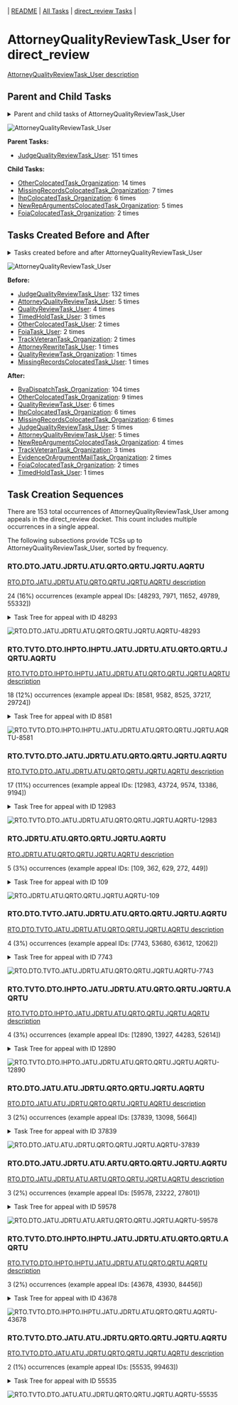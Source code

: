 <!-- DO NOT EDIT THIS FILE.  This file is autogenerated. -->
| [README](../README.md) | [All Tasks](../alltasks.md) | [direct_review Tasks](tasklist.md) |

# AttorneyQualityReviewTask_User for direct_review

[AttorneyQualityReviewTask_User description](../descr/AttorneyQualityReviewTask_User.md)

## Parent and Child Tasks

<details><summary markdown='span'>Parent and child tasks of AttorneyQualityReviewTask_User
</summary>

```
digraph G {
rankdir=LR;
node [shape=box]
"AttorneyQualityReviewTask_User" -> "OtherColocatedTask_Organization" [label=14]
"AttorneyQualityReviewTask_User" -> "MissingRecordsColocatedTask_Organization" [label=7]
"AttorneyQualityReviewTask_User" -> "IhpColocatedTask_Organization" [label=6]
"AttorneyQualityReviewTask_User" -> "NewRepArgumentsColocatedTask_Organization" [label=5]
"AttorneyQualityReviewTask_User" -> "FoiaColocatedTask_Organization" [label=2]
"JudgeQualityReviewTask_User" -> "AttorneyQualityReviewTask_User" [label=151]
}
```
</details>

![AttorneyQualityReviewTask_User](dot/AttorneyQualityReviewTask_User-parentchild.dot.png)

**Parent Tasks:**

   * [JudgeQualityReviewTask_User](JudgeQualityReviewTask_User.md): 151 times

**Child Tasks:**

   * [OtherColocatedTask_Organization](OtherColocatedTask_Organization.md): 14 times
   * [MissingRecordsColocatedTask_Organization](MissingRecordsColocatedTask_Organization.md): 7 times
   * [IhpColocatedTask_Organization](IhpColocatedTask_Organization.md): 6 times
   * [NewRepArgumentsColocatedTask_Organization](NewRepArgumentsColocatedTask_Organization.md): 5 times
   * [FoiaColocatedTask_Organization](FoiaColocatedTask_Organization.md): 2 times

## Tasks Created Before and After

<details><summary markdown='span'>Tasks created before and after AttorneyQualityReviewTask_User</summary>

```
digraph G {
rankdir=LR;

"AttorneyQualityReviewTask_User" -> "BvaDispatchTask_Organization" [label=104]
"AttorneyQualityReviewTask_User" -> "OtherColocatedTask_Organization" [label=9]
"AttorneyQualityReviewTask_User" -> "QualityReviewTask_User" [label=6]
"AttorneyQualityReviewTask_User" -> "MissingRecordsColocatedTask_Organization" [label=6]
"AttorneyQualityReviewTask_User" -> "IhpColocatedTask_Organization" [label=6]
"AttorneyQualityReviewTask_User" -> "JudgeQualityReviewTask_User" [label=5]
"AttorneyQualityReviewTask_User" -> "AttorneyQualityReviewTask_User" [label=5]
"AttorneyQualityReviewTask_User" -> "NewRepArgumentsColocatedTask_Organization" [label=4]
"AttorneyQualityReviewTask_User" -> "TrackVeteranTask_Organization" [label=3]
"AttorneyQualityReviewTask_User" -> "FoiaColocatedTask_Organization" [label=2]
"AttorneyQualityReviewTask_User" -> "EvidenceOrArgumentMailTask_Organization" [label=2]
"AttorneyQualityReviewTask_User" -> "TimedHoldTask_User" [label=1]
"JudgeQualityReviewTask_User" -> "AttorneyQualityReviewTask_User" [label=132]
"AttorneyQualityReviewTask_User" -> "AttorneyQualityReviewTask_User" [label=5]
"QualityReviewTask_User" -> "AttorneyQualityReviewTask_User" [label=4]
"TimedHoldTask_User" -> "AttorneyQualityReviewTask_User" [label=3]
"TrackVeteranTask_Organization" -> "AttorneyQualityReviewTask_User" [label=2]
"OtherColocatedTask_User" -> "AttorneyQualityReviewTask_User" [label=2]
"FoiaTask_User" -> "AttorneyQualityReviewTask_User" [label=2]
"QualityReviewTask_Organization" -> "AttorneyQualityReviewTask_User" [label=1]
"MissingRecordsColocatedTask_User" -> "AttorneyQualityReviewTask_User" [label=1]
"AttorneyRewriteTask_User" -> "AttorneyQualityReviewTask_User" [label=1]
}
```
</details>

![AttorneyQualityReviewTask_User](dot/AttorneyQualityReviewTask_User.dot.png)

**Before:**

   * [JudgeQualityReviewTask_User](JudgeQualityReviewTask_User.md): 132 times
   * [AttorneyQualityReviewTask_User](AttorneyQualityReviewTask_User.md): 5 times
   * [QualityReviewTask_User](QualityReviewTask_User.md): 4 times
   * [TimedHoldTask_User](TimedHoldTask_User.md): 3 times
   * [OtherColocatedTask_User](OtherColocatedTask_User.md): 2 times
   * [FoiaTask_User](FoiaTask_User.md): 2 times
   * [TrackVeteranTask_Organization](TrackVeteranTask_Organization.md): 2 times
   * [AttorneyRewriteTask_User](AttorneyRewriteTask_User.md): 1 times
   * [QualityReviewTask_Organization](QualityReviewTask_Organization.md): 1 times
   * [MissingRecordsColocatedTask_User](MissingRecordsColocatedTask_User.md): 1 times

**After:**

   * [BvaDispatchTask_Organization](BvaDispatchTask_Organization.md): 104 times
   * [OtherColocatedTask_Organization](OtherColocatedTask_Organization.md): 9 times
   * [QualityReviewTask_User](QualityReviewTask_User.md): 6 times
   * [IhpColocatedTask_Organization](IhpColocatedTask_Organization.md): 6 times
   * [MissingRecordsColocatedTask_Organization](MissingRecordsColocatedTask_Organization.md): 6 times
   * [JudgeQualityReviewTask_User](JudgeQualityReviewTask_User.md): 5 times
   * [AttorneyQualityReviewTask_User](AttorneyQualityReviewTask_User.md): 5 times
   * [NewRepArgumentsColocatedTask_Organization](NewRepArgumentsColocatedTask_Organization.md): 4 times
   * [TrackVeteranTask_Organization](TrackVeteranTask_Organization.md): 3 times
   * [EvidenceOrArgumentMailTask_Organization](EvidenceOrArgumentMailTask_Organization.md): 2 times
   * [FoiaColocatedTask_Organization](FoiaColocatedTask_Organization.md): 2 times
   * [TimedHoldTask_User](TimedHoldTask_User.md): 1 times

## Task Creation Sequences

There are 153 total occurrences of AttorneyQualityReviewTask_User among appeals in the direct_review docket.  This count includes multiple occurrences in a single appeal.

The following subsections provide TCSs up to AttorneyQualityReviewTask_User, sorted by frequency.

### RTO.DTO.JATU.JDRTU.ATU.QRTO.QRTU.JQRTU.AQRTU

[RTO.DTO.JATU.JDRTU.ATU.QRTO.QRTU.JQRTU.AQRTU description](../descr/RTO.DTO.JATU.JDRTU.ATU.QRTO.QRTU.JQRTU.AQRTU.md)

24 (16%) occurrences (example appeal IDs: [48293, 7971, 11652, 49789, 55332])

<details><summary markdown='span'>Task Tree for appeal with ID 48293</summary>

```
@startuml
skinparam {
  ObjectBorderColor #555
  ObjectBorderThickness 0
  ObjectFontStyle bold
  ObjectFontSize 14
  ObjectAttributeFontColor #333
  ObjectAttributeFontSize 12
}
  object 0.RootTask #8dd3c7 {
Organization
}
  object 1.DistributionTask #ffffb3 {
Organization
}
  object 2.JudgeAssignTask #ccebc5 {
User
}
  object 3.JudgeDecisionReviewTask #d9d9d9 {
User
}
  object 4.AttorneyTask #bc80bd {
User
}
  object 5.QualityReviewTask #fdb462 {
Organization
}
  object 6.QualityReviewTask #fdb462 {
User
}
  object 7.QualityReviewTask #fdb462 {
User
}
  object 8.JudgeQualityReviewTask #bc80bd {
User
}
  object 9.AttorneyQualityReviewTask #bc80bd {
User  <back:white>    </back>
}
  object 10.BvaDispatchTask #b3de69 {
Organization
}
  object 11.BvaDispatchTask #b3de69 {
User
}
0.RootTask -- 1.DistributionTask
0.RootTask -- 2.JudgeAssignTask
0.RootTask -- 3.JudgeDecisionReviewTask
3.JudgeDecisionReviewTask -- 4.AttorneyTask
0.RootTask -- 5.QualityReviewTask
5.QualityReviewTask -- 6.QualityReviewTask
5.QualityReviewTask -- 7.QualityReviewTask
7.QualityReviewTask -- 8.JudgeQualityReviewTask
8.JudgeQualityReviewTask -- 9.AttorneyQualityReviewTask
0.RootTask -- 10.BvaDispatchTask
10.BvaDispatchTask -- 11.BvaDispatchTask
@enduml
```
</details>

![RTO.DTO.JATU.JDRTU.ATU.QRTO.QRTU.JQRTU.AQRTU-48293](uml/RTO.DTO.JATU.JDRTU.ATU.QRTO.QRTU.JQRTU.AQRTU-48293.png)

### RTO.TVTO.DTO.IHPTO.IHPTU.JATU.JDRTU.ATU.QRTO.QRTU.JQRTU.AQRTU

[RTO.TVTO.DTO.IHPTO.IHPTU.JATU.JDRTU.ATU.QRTO.QRTU.JQRTU.AQRTU description](../descr/RTO.TVTO.DTO.IHPTO.IHPTU.JATU.JDRTU.ATU.QRTO.QRTU.JQRTU.AQRTU.md)

18 (12%) occurrences (example appeal IDs: [8581, 9582, 8525, 37217, 29724])

<details><summary markdown='span'>Task Tree for appeal with ID 8581</summary>

```
@startuml
skinparam {
  ObjectBorderColor #555
  ObjectBorderThickness 0
  ObjectFontStyle bold
  ObjectFontSize 14
  ObjectAttributeFontColor #333
  ObjectAttributeFontSize 12
}
  object 0.RootTask #8dd3c7 {
Organization
}
  object 1.TrackVeteranTask #bebada {
Organization
}
  object 2.DistributionTask #ffffb3 {
Organization
}
  object 3.InformalHearingPresentationTask #fdb462 {
Organization
}
  object 4.InformalHearingPresentationTask #fdb462 {
User
}
  object 5.JudgeAssignTask #ccebc5 {
User
}
  object 6.JudgeDecisionReviewTask #d9d9d9 {
User
}
  object 7.AttorneyTask #bc80bd {
User
}
  object 8.QualityReviewTask #fdb462 {
Organization
}
  object 9.QualityReviewTask #fdb462 {
User
}
  object 10.JudgeQualityReviewTask #bc80bd {
User
}
  object 11.AttorneyQualityReviewTask #bc80bd {
User  <back:white>    </back>
}
  object 12.BvaDispatchTask #b3de69 {
Organization
}
  object 13.BvaDispatchTask #b3de69 {
User
}
  object 14.BvaDispatchTask #b3de69 {
User
}
0.RootTask -- 1.TrackVeteranTask
0.RootTask -- 2.DistributionTask
2.DistributionTask -- 3.InformalHearingPresentationTask
3.InformalHearingPresentationTask -- 4.InformalHearingPresentationTask
0.RootTask -- 5.JudgeAssignTask
0.RootTask -- 6.JudgeDecisionReviewTask
6.JudgeDecisionReviewTask -- 7.AttorneyTask
0.RootTask -- 8.QualityReviewTask
8.QualityReviewTask -- 9.QualityReviewTask
9.QualityReviewTask -- 10.JudgeQualityReviewTask
10.JudgeQualityReviewTask -- 11.AttorneyQualityReviewTask
0.RootTask -- 12.BvaDispatchTask
12.BvaDispatchTask -- 13.BvaDispatchTask
12.BvaDispatchTask -- 14.BvaDispatchTask
@enduml
```
</details>

![RTO.TVTO.DTO.IHPTO.IHPTU.JATU.JDRTU.ATU.QRTO.QRTU.JQRTU.AQRTU-8581](uml/RTO.TVTO.DTO.IHPTO.IHPTU.JATU.JDRTU.ATU.QRTO.QRTU.JQRTU.AQRTU-8581.png)

### RTO.TVTO.DTO.JATU.JDRTU.ATU.QRTO.QRTU.JQRTU.AQRTU

[RTO.TVTO.DTO.JATU.JDRTU.ATU.QRTO.QRTU.JQRTU.AQRTU description](../descr/RTO.TVTO.DTO.JATU.JDRTU.ATU.QRTO.QRTU.JQRTU.AQRTU.md)

17 (11%) occurrences (example appeal IDs: [12983, 43724, 9574, 13386, 9194])

<details><summary markdown='span'>Task Tree for appeal with ID 12983</summary>

```
@startuml
skinparam {
  ObjectBorderColor #555
  ObjectBorderThickness 0
  ObjectFontStyle bold
  ObjectFontSize 14
  ObjectAttributeFontColor #333
  ObjectAttributeFontSize 12
}
  object 0.RootTask #8dd3c7 {
Organization
}
  object 1.TrackVeteranTask #bebada {
Organization
}
  object 2.DistributionTask #ffffb3 {
Organization
}
  object 3.JudgeAssignTask #ccebc5 {
User
}
  object 4.JudgeDecisionReviewTask #d9d9d9 {
User
}
  object 5.AttorneyTask #bc80bd {
User
}
  object 6.QualityReviewTask #fdb462 {
Organization
}
  object 7.QualityReviewTask #fdb462 {
User
}
  object 8.JudgeQualityReviewTask #bc80bd {
User
}
  object 9.AttorneyQualityReviewTask #bc80bd {
User  <back:white>    </back>
}
  object 10.BvaDispatchTask #b3de69 {
Organization
}
  object 11.BvaDispatchTask #b3de69 {
User
}
0.RootTask -- 1.TrackVeteranTask
0.RootTask -- 2.DistributionTask
0.RootTask -- 3.JudgeAssignTask
0.RootTask -- 4.JudgeDecisionReviewTask
4.JudgeDecisionReviewTask -- 5.AttorneyTask
0.RootTask -- 6.QualityReviewTask
6.QualityReviewTask -- 7.QualityReviewTask
7.QualityReviewTask -- 8.JudgeQualityReviewTask
8.JudgeQualityReviewTask -- 9.AttorneyQualityReviewTask
0.RootTask -- 10.BvaDispatchTask
10.BvaDispatchTask -- 11.BvaDispatchTask
@enduml
```
</details>

![RTO.TVTO.DTO.JATU.JDRTU.ATU.QRTO.QRTU.JQRTU.AQRTU-12983](uml/RTO.TVTO.DTO.JATU.JDRTU.ATU.QRTO.QRTU.JQRTU.AQRTU-12983.png)

### RTO.JDRTU.ATU.QRTO.QRTU.JQRTU.AQRTU

[RTO.JDRTU.ATU.QRTO.QRTU.JQRTU.AQRTU description](../descr/RTO.JDRTU.ATU.QRTO.QRTU.JQRTU.AQRTU.md)

5 (3%) occurrences (example appeal IDs: [109, 362, 629, 272, 449])

<details><summary markdown='span'>Task Tree for appeal with ID 109</summary>

```
@startuml
skinparam {
  ObjectBorderColor #555
  ObjectBorderThickness 0
  ObjectFontStyle bold
  ObjectFontSize 14
  ObjectAttributeFontColor #333
  ObjectAttributeFontSize 12
}
  object 0.RootTask #8dd3c7 {
Organization
}
  object 1.JudgeDecisionReviewTask #d9d9d9 {
User
}
  object 2.AttorneyTask #bc80bd {
User
}
  object 3.QualityReviewTask #fdb462 {
Organization
}
  object 4.QualityReviewTask #fdb462 {
User
}
  object 5.JudgeQualityReviewTask #bc80bd {
User
}
  object 6.AttorneyQualityReviewTask #bc80bd {
User  <back:white>    </back>
}
  object 7.BvaDispatchTask #b3de69 {
Organization
}
  object 8.BvaDispatchTask #b3de69 {
User
}
0.RootTask -- 1.JudgeDecisionReviewTask
1.JudgeDecisionReviewTask -- 2.AttorneyTask
0.RootTask -- 3.QualityReviewTask
3.QualityReviewTask -- 4.QualityReviewTask
4.QualityReviewTask -- 5.JudgeQualityReviewTask
5.JudgeQualityReviewTask -- 6.AttorneyQualityReviewTask
0.RootTask -- 7.BvaDispatchTask
7.BvaDispatchTask -- 8.BvaDispatchTask
@enduml
```
</details>

![RTO.JDRTU.ATU.QRTO.QRTU.JQRTU.AQRTU-109](uml/RTO.JDRTU.ATU.QRTO.QRTU.JQRTU.AQRTU-109.png)

### RTO.DTO.TVTO.JATU.JDRTU.ATU.QRTO.QRTU.JQRTU.AQRTU

[RTO.DTO.TVTO.JATU.JDRTU.ATU.QRTO.QRTU.JQRTU.AQRTU description](../descr/RTO.DTO.TVTO.JATU.JDRTU.ATU.QRTO.QRTU.JQRTU.AQRTU.md)

4 (3%) occurrences (example appeal IDs: [7743, 53680, 63612, 12062])

<details><summary markdown='span'>Task Tree for appeal with ID 7743</summary>

```
@startuml
skinparam {
  ObjectBorderColor #555
  ObjectBorderThickness 0
  ObjectFontStyle bold
  ObjectFontSize 14
  ObjectAttributeFontColor #333
  ObjectAttributeFontSize 12
}
  object 0.RootTask #8dd3c7 {
Organization
}
  object 1.DistributionTask #ffffb3 {
Organization
}
  object 2.TrackVeteranTask #bebada {
Organization
}
  object 3.JudgeAssignTask #ccebc5 {
User
}
  object 4.JudgeDecisionReviewTask #d9d9d9 {
User
}
  object 5.AttorneyTask #bc80bd {
User
}
  object 6.QualityReviewTask #fdb462 {
Organization
}
  object 7.QualityReviewTask #fdb462 {
User
}
  object 8.JudgeQualityReviewTask #bc80bd {
User
}
  object 9.AttorneyQualityReviewTask #bc80bd {
User  <back:white>    </back>
}
  object 10.BvaDispatchTask #b3de69 {
Organization
}
  object 11.BvaDispatchTask #b3de69 {
User
}
  object 12.JudgeDispatchReturnTask #ffffb3 {
User
}
0.RootTask -- 1.DistributionTask
0.RootTask -- 2.TrackVeteranTask
0.RootTask -- 3.JudgeAssignTask
0.RootTask -- 4.JudgeDecisionReviewTask
4.JudgeDecisionReviewTask -- 5.AttorneyTask
0.RootTask -- 6.QualityReviewTask
6.QualityReviewTask -- 7.QualityReviewTask
7.QualityReviewTask -- 8.JudgeQualityReviewTask
8.JudgeQualityReviewTask -- 9.AttorneyQualityReviewTask
0.RootTask -- 10.BvaDispatchTask
10.BvaDispatchTask -- 11.BvaDispatchTask
11.BvaDispatchTask -- 12.JudgeDispatchReturnTask
@enduml
```
</details>

![RTO.DTO.TVTO.JATU.JDRTU.ATU.QRTO.QRTU.JQRTU.AQRTU-7743](uml/RTO.DTO.TVTO.JATU.JDRTU.ATU.QRTO.QRTU.JQRTU.AQRTU-7743.png)

### RTO.TVTO.DTO.IHPTO.JATU.JDRTU.ATU.QRTO.QRTU.JQRTU.AQRTU

[RTO.TVTO.DTO.IHPTO.JATU.JDRTU.ATU.QRTO.QRTU.JQRTU.AQRTU description](../descr/RTO.TVTO.DTO.IHPTO.JATU.JDRTU.ATU.QRTO.QRTU.JQRTU.AQRTU.md)

4 (3%) occurrences (example appeal IDs: [12890, 13927, 44283, 52614])

<details><summary markdown='span'>Task Tree for appeal with ID 12890</summary>

```
@startuml
skinparam {
  ObjectBorderColor #555
  ObjectBorderThickness 0
  ObjectFontStyle bold
  ObjectFontSize 14
  ObjectAttributeFontColor #333
  ObjectAttributeFontSize 12
}
  object 0.RootTask #8dd3c7 {
Organization
}
  object 1.TrackVeteranTask #bebada {
Organization
}
  object 2.DistributionTask #ffffb3 {
Organization
}
  object 3.InformalHearingPresentationTask #fdb462 {
Organization
}
  object 4.JudgeAssignTask #ccebc5 {
User
}
  object 5.JudgeDecisionReviewTask #d9d9d9 {
User
}
  object 6.AttorneyTask #bc80bd {
User
}
  object 7.QualityReviewTask #fdb462 {
Organization
}
  object 8.QualityReviewTask #fdb462 {
User
}
  object 9.JudgeQualityReviewTask #bc80bd {
User
}
  object 10.AttorneyQualityReviewTask #bc80bd {
User  <back:white>    </back>
}
  object 11.BvaDispatchTask #b3de69 {
Organization
}
  object 12.BvaDispatchTask #b3de69 {
User
}
  object 13.EvidenceOrArgumentMailTask #ffffb3 {
Organization
}
  object 14.EvidenceOrArgumentMailTask #ffffb3 {
Organization
}
  object 15.EvidenceOrArgumentMailTask #ffffb3 {
User
}
  object 16.EvidenceOrArgumentMailTask #ffffb3 {
User
}
0.RootTask -- 1.TrackVeteranTask
0.RootTask -- 2.DistributionTask
2.DistributionTask -- 3.InformalHearingPresentationTask
0.RootTask -- 4.JudgeAssignTask
0.RootTask -- 5.JudgeDecisionReviewTask
5.JudgeDecisionReviewTask -- 6.AttorneyTask
0.RootTask -- 7.QualityReviewTask
7.QualityReviewTask -- 8.QualityReviewTask
8.QualityReviewTask -- 9.JudgeQualityReviewTask
9.JudgeQualityReviewTask -- 10.AttorneyQualityReviewTask
0.RootTask -- 11.BvaDispatchTask
11.BvaDispatchTask -- 12.BvaDispatchTask
0.RootTask -- 13.EvidenceOrArgumentMailTask
13.EvidenceOrArgumentMailTask -- 14.EvidenceOrArgumentMailTask
14.EvidenceOrArgumentMailTask -- 15.EvidenceOrArgumentMailTask
14.EvidenceOrArgumentMailTask -- 16.EvidenceOrArgumentMailTask
@enduml
```
</details>

![RTO.TVTO.DTO.IHPTO.JATU.JDRTU.ATU.QRTO.QRTU.JQRTU.AQRTU-12890](uml/RTO.TVTO.DTO.IHPTO.JATU.JDRTU.ATU.QRTO.QRTU.JQRTU.AQRTU-12890.png)

### RTO.DTO.JATU.ATU.JDRTU.QRTO.QRTU.JQRTU.AQRTU

[RTO.DTO.JATU.ATU.JDRTU.QRTO.QRTU.JQRTU.AQRTU description](../descr/RTO.DTO.JATU.ATU.JDRTU.QRTO.QRTU.JQRTU.AQRTU.md)

3 (2%) occurrences (example appeal IDs: [37839, 13098, 5664])

<details><summary markdown='span'>Task Tree for appeal with ID 37839</summary>

```
@startuml
skinparam {
  ObjectBorderColor #555
  ObjectBorderThickness 0
  ObjectFontStyle bold
  ObjectFontSize 14
  ObjectAttributeFontColor #333
  ObjectAttributeFontSize 12
}
  object 0.RootTask #8dd3c7 {
Organization
}
  object 1.DistributionTask #ffffb3 {
Organization
}
  object 2.JudgeAssignTask #ccebc5 {
User
}
  object 3.JudgeDecisionReviewTask #d9d9d9 {
User
}
  object 4.AttorneyTask #bc80bd {
User
}
  object 5.JudgeDecisionReviewTask #d9d9d9 {
User
}
  object 6.QualityReviewTask #fdb462 {
Organization
}
  object 7.QualityReviewTask #fdb462 {
User
}
  object 8.JudgeQualityReviewTask #bc80bd {
User
}
  object 9.AttorneyQualityReviewTask #bc80bd {
User  <back:white>    </back>
}
  object 10.BvaDispatchTask #b3de69 {
Organization
}
  object 11.BvaDispatchTask #b3de69 {
User
}
0.RootTask -- 1.DistributionTask
0.RootTask -- 2.JudgeAssignTask
0.RootTask -- 3.JudgeDecisionReviewTask
5.JudgeDecisionReviewTask -- 4.AttorneyTask
0.RootTask -- 5.JudgeDecisionReviewTask
0.RootTask -- 6.QualityReviewTask
6.QualityReviewTask -- 7.QualityReviewTask
7.QualityReviewTask -- 8.JudgeQualityReviewTask
8.JudgeQualityReviewTask -- 9.AttorneyQualityReviewTask
0.RootTask -- 10.BvaDispatchTask
10.BvaDispatchTask -- 11.BvaDispatchTask
@enduml
```
</details>

![RTO.DTO.JATU.ATU.JDRTU.QRTO.QRTU.JQRTU.AQRTU-37839](uml/RTO.DTO.JATU.ATU.JDRTU.QRTO.QRTU.JQRTU.AQRTU-37839.png)

### RTO.DTO.JATU.JDRTU.ATU.ARTU.QRTO.QRTU.JQRTU.AQRTU

[RTO.DTO.JATU.JDRTU.ATU.ARTU.QRTO.QRTU.JQRTU.AQRTU description](../descr/RTO.DTO.JATU.JDRTU.ATU.ARTU.QRTO.QRTU.JQRTU.AQRTU.md)

3 (2%) occurrences (example appeal IDs: [59578, 23222, 27801])

<details><summary markdown='span'>Task Tree for appeal with ID 59578</summary>

```
@startuml
skinparam {
  ObjectBorderColor #555
  ObjectBorderThickness 0
  ObjectFontStyle bold
  ObjectFontSize 14
  ObjectAttributeFontColor #333
  ObjectAttributeFontSize 12
}
  object 0.RootTask #8dd3c7 {
Organization
}
  object 1.DistributionTask #ffffb3 {
Organization
}
  object 2.JudgeAssignTask #ccebc5 {
User
}
  object 3.JudgeDecisionReviewTask #d9d9d9 {
User
}
  object 4.AttorneyTask #bc80bd {
User
}
  object 5.AttorneyRewriteTask #b3de69 {
User
}
  object 6.QualityReviewTask #fdb462 {
Organization
}
  object 7.QualityReviewTask #fdb462 {
User
}
  object 8.JudgeQualityReviewTask #bc80bd {
User
}
  object 9.AttorneyQualityReviewTask #bc80bd {
User  <back:white>    </back>
}
  object 10.BvaDispatchTask #b3de69 {
Organization
}
  object 11.BvaDispatchTask #b3de69 {
User
}
0.RootTask -- 1.DistributionTask
0.RootTask -- 2.JudgeAssignTask
0.RootTask -- 3.JudgeDecisionReviewTask
3.JudgeDecisionReviewTask -- 4.AttorneyTask
3.JudgeDecisionReviewTask -- 5.AttorneyRewriteTask
0.RootTask -- 6.QualityReviewTask
6.QualityReviewTask -- 7.QualityReviewTask
7.QualityReviewTask -- 8.JudgeQualityReviewTask
8.JudgeQualityReviewTask -- 9.AttorneyQualityReviewTask
0.RootTask -- 10.BvaDispatchTask
10.BvaDispatchTask -- 11.BvaDispatchTask
@enduml
```
</details>

![RTO.DTO.JATU.JDRTU.ATU.ARTU.QRTO.QRTU.JQRTU.AQRTU-59578](uml/RTO.DTO.JATU.JDRTU.ATU.ARTU.QRTO.QRTU.JQRTU.AQRTU-59578.png)

### RTO.TVTO.DTO.IHPTO.IHPTU.JATU.JDRTU.ATU.QRTO.QRTU.AQRTU

[RTO.TVTO.DTO.IHPTO.IHPTU.JATU.JDRTU.ATU.QRTO.QRTU.AQRTU description](../descr/RTO.TVTO.DTO.IHPTO.IHPTU.JATU.JDRTU.ATU.QRTO.QRTU.AQRTU.md)

3 (2%) occurrences (example appeal IDs: [43678, 43930, 84456])

<details><summary markdown='span'>Task Tree for appeal with ID 43678</summary>

```
@startuml
skinparam {
  ObjectBorderColor #555
  ObjectBorderThickness 0
  ObjectFontStyle bold
  ObjectFontSize 14
  ObjectAttributeFontColor #333
  ObjectAttributeFontSize 12
}
  object 0.RootTask #8dd3c7 {
Organization
}
  object 1.TrackVeteranTask #bebada {
Organization
}
  object 2.DistributionTask #ffffb3 {
Organization
}
  object 3.InformalHearingPresentationTask #fdb462 {
Organization
}
  object 4.InformalHearingPresentationTask #fdb462 {
User
}
  object 5.JudgeAssignTask #ccebc5 {
User
}
  object 6.JudgeAssignTask #ccebc5 {
User
}
  object 7.JudgeDecisionReviewTask #d9d9d9 {
User
}
  object 8.AttorneyTask #bc80bd {
User
}
  object 9.QualityReviewTask #fdb462 {
Organization
}
  object 10.QualityReviewTask #fdb462 {
User
}
  object 11.JudgeQualityReviewTask #bc80bd {
User
}
  object 12.AttorneyQualityReviewTask #bc80bd {
User  <back:white>    </back>
}
  object 13.OtherColocatedTask #80b1d3 {
Organization
}
  object 14.OtherColocatedTask #80b1d3 {
User
}
  object 15.TimedHoldTask #fccde5 {
User
}
  object 16.MissingRecordsColocatedTask #bebada {
Organization
}
  object 17.MissingRecordsColocatedTask #bebada {
User
}
  object 18.MissingRecordsColocatedTask #bebada {
User
}
  object 19.TimedHoldTask #fccde5 {
User
}
  object 20.OtherColocatedTask #80b1d3 {
Organization
}
  object 21.OtherColocatedTask #80b1d3 {
User
}
  object 22.TimedHoldTask #fccde5 {
User
}
  object 23.OtherColocatedTask #80b1d3 {
Organization
}
  object 24.OtherColocatedTask #80b1d3 {
User
}
  object 25.JudgeQualityReviewTask #bc80bd {
User
}
  object 26.AttorneyQualityReviewTask #bc80bd {
User  <back:white>    </back>
}
  object 27.OtherColocatedTask #80b1d3 {
Organization
}
  object 28.OtherColocatedTask #80b1d3 {
User
}
  object 29.TimedHoldTask #fccde5 {
User
}
  object 30.TimedHoldTask #fccde5 {
User
}
  object 31.TimedHoldTask #fccde5 {
User
}
0.RootTask -- 1.TrackVeteranTask
0.RootTask -- 2.DistributionTask
2.DistributionTask -- 3.InformalHearingPresentationTask
3.InformalHearingPresentationTask -- 4.InformalHearingPresentationTask
0.RootTask -- 5.JudgeAssignTask
0.RootTask -- 6.JudgeAssignTask
0.RootTask -- 7.JudgeDecisionReviewTask
7.JudgeDecisionReviewTask -- 8.AttorneyTask
0.RootTask -- 9.QualityReviewTask
9.QualityReviewTask -- 10.QualityReviewTask
10.QualityReviewTask -- 11.JudgeQualityReviewTask
11.JudgeQualityReviewTask -- 12.AttorneyQualityReviewTask
12.AttorneyQualityReviewTask -- 13.OtherColocatedTask
13.OtherColocatedTask -- 14.OtherColocatedTask
14.OtherColocatedTask -- 15.TimedHoldTask
12.AttorneyQualityReviewTask -- 16.MissingRecordsColocatedTask
16.MissingRecordsColocatedTask -- 17.MissingRecordsColocatedTask
16.MissingRecordsColocatedTask -- 18.MissingRecordsColocatedTask
18.MissingRecordsColocatedTask -- 19.TimedHoldTask
12.AttorneyQualityReviewTask -- 20.OtherColocatedTask
20.OtherColocatedTask -- 21.OtherColocatedTask
21.OtherColocatedTask -- 22.TimedHoldTask
12.AttorneyQualityReviewTask -- 23.OtherColocatedTask
23.OtherColocatedTask -- 24.OtherColocatedTask
10.QualityReviewTask -- 25.JudgeQualityReviewTask
25.JudgeQualityReviewTask -- 26.AttorneyQualityReviewTask
26.AttorneyQualityReviewTask -- 27.OtherColocatedTask
27.OtherColocatedTask -- 28.OtherColocatedTask
28.OtherColocatedTask -- 29.TimedHoldTask
28.OtherColocatedTask -- 30.TimedHoldTask
28.OtherColocatedTask -- 31.TimedHoldTask
@enduml
```
</details>

![RTO.TVTO.DTO.IHPTO.IHPTU.JATU.JDRTU.ATU.QRTO.QRTU.AQRTU-43678](uml/RTO.TVTO.DTO.IHPTO.IHPTU.JATU.JDRTU.ATU.QRTO.QRTU.AQRTU-43678.png)

### RTO.TVTO.DTO.JATU.ATU.JDRTU.QRTO.QRTU.JQRTU.AQRTU

[RTO.TVTO.DTO.JATU.ATU.JDRTU.QRTO.QRTU.JQRTU.AQRTU description](../descr/RTO.TVTO.DTO.JATU.ATU.JDRTU.QRTO.QRTU.JQRTU.AQRTU.md)

2 (1%) occurrences (example appeal IDs: [55535, 99463])

<details><summary markdown='span'>Task Tree for appeal with ID 55535</summary>

```
@startuml
skinparam {
  ObjectBorderColor #555
  ObjectBorderThickness 0
  ObjectFontStyle bold
  ObjectFontSize 14
  ObjectAttributeFontColor #333
  ObjectAttributeFontSize 12
}
  object 0.RootTask #8dd3c7 {
Organization
}
  object 1.TrackVeteranTask #bebada {
Organization
}
  object 2.DistributionTask #ffffb3 {
Organization
}
  object 3.JudgeAssignTask #ccebc5 {
User
}
  object 4.JudgeDecisionReviewTask #d9d9d9 {
User
}
  object 5.AttorneyTask #bc80bd {
User
}
  object 6.JudgeDecisionReviewTask #d9d9d9 {
User
}
  object 7.JudgeDecisionReviewTask #d9d9d9 {
User
}
  object 8.QualityReviewTask #fdb462 {
Organization
}
  object 9.QualityReviewTask #fdb462 {
User
}
  object 10.JudgeQualityReviewTask #bc80bd {
User
}
  object 11.AttorneyQualityReviewTask #bc80bd {
User  <back:white>    </back>
}
  object 12.BvaDispatchTask #b3de69 {
Organization
}
  object 13.BvaDispatchTask #b3de69 {
User
}
  object 14.BvaDispatchTask #b3de69 {
User
}
  object 15.BvaDispatchTask #b3de69 {
User
}
0.RootTask -- 1.TrackVeteranTask
0.RootTask -- 2.DistributionTask
0.RootTask -- 3.JudgeAssignTask
0.RootTask -- 4.JudgeDecisionReviewTask
7.JudgeDecisionReviewTask -- 5.AttorneyTask
0.RootTask -- 6.JudgeDecisionReviewTask
0.RootTask -- 7.JudgeDecisionReviewTask
0.RootTask -- 8.QualityReviewTask
8.QualityReviewTask -- 9.QualityReviewTask
9.QualityReviewTask -- 10.JudgeQualityReviewTask
10.JudgeQualityReviewTask -- 11.AttorneyQualityReviewTask
0.RootTask -- 12.BvaDispatchTask
12.BvaDispatchTask -- 13.BvaDispatchTask
12.BvaDispatchTask -- 14.BvaDispatchTask
12.BvaDispatchTask -- 15.BvaDispatchTask
@enduml
```
</details>

![RTO.TVTO.DTO.JATU.ATU.JDRTU.QRTO.QRTU.JQRTU.AQRTU-55535](uml/RTO.TVTO.DTO.JATU.ATU.JDRTU.QRTO.QRTU.JQRTU.AQRTU-55535.png)

